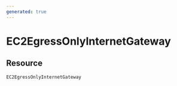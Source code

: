 ```yaml
---
generated: true
---
```


# EC2EgressOnlyInternetGateway


## Resource

```text
EC2EgressOnlyInternetGateway
```



